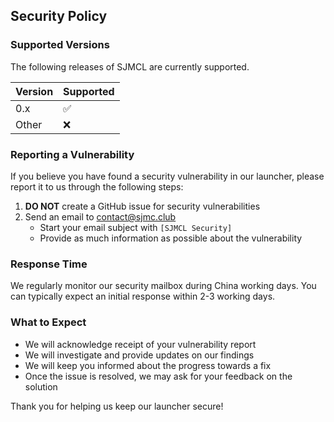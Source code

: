 ## Security Policy

### Supported Versions

The following releases of SJMCL are currently supported.

| Version | Supported |
| ------- | --------- |
| 0.x     | ✅        |
| Other   | ❌        |

### Reporting a Vulnerability

If you believe you have found a security vulnerability in our launcher, please report it to us through the following steps:

1. **DO NOT** create a GitHub issue for security vulnerabilities
2. Send an email to contact@sjmc.club
   - Start your email subject with `[SJMCL Security]`
   - Provide as much information as possible about the vulnerability

### Response Time

We regularly monitor our security mailbox during China working days. You can typically expect an initial response within 2-3 working days.

### What to Expect

- We will acknowledge receipt of your vulnerability report
- We will investigate and provide updates on our findings
- We will keep you informed about the progress towards a fix
- Once the issue is resolved, we may ask for your feedback on the solution

Thank you for helping us keep our launcher secure!
